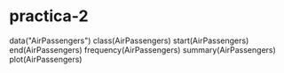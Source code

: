 # practica-2

data("AirPassengers")
class(AirPassengers)
start(AirPassengers)
end(AirPassengers)
frequency(AirPassengers)
summary(AirPassengers)
plot(AirPassengers)
